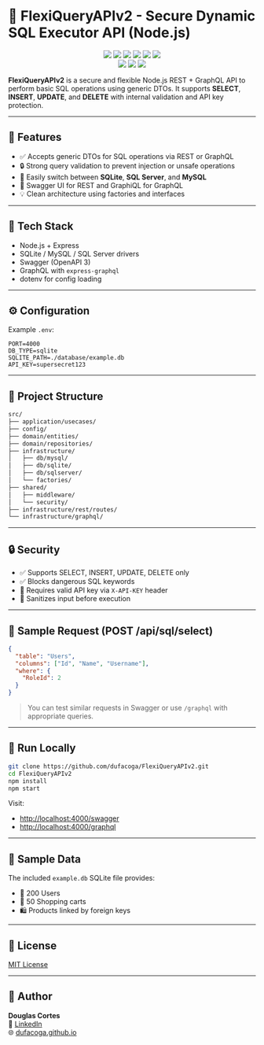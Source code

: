 # 🔐 FlexiQueryAPIv2 - Secure Dynamic SQL Executor API (Node.js)

<p align="center">
  <a href="https://github.com/dufacoga/FlexiQueryAPIv2/issues"><img src="https://img.shields.io/github/issues/dufacoga/FlexiQueryAPIv2"/></a>
  <a href="https://github.com/dufacoga/FlexiQueryAPIv2/stargazers"><img src="https://img.shields.io/github/stars/dufacoga/FlexiQueryAPIv2"/></a>
  <a href="https://github.com/dufacoga/FlexiQueryAPIv2/network/members"><img src="https://img.shields.io/github/forks/dufacoga/FlexiQueryAPIv2"/></a>
  <a href="https://github.com/dufacoga/FlexiQueryAPIv2/commits/master"><img src="https://img.shields.io/github/last-commit/dufacoga/FlexiQueryAPIv2"/></a>
  <a href="https://github.com/dufacoga/FlexiQueryAPIv2/blob/master/CONTRIBUTING.md"><img src="https://img.shields.io/badge/contributions-welcome-brightgreen.svg"/></a>
  <a href="https://github.com/dufacoga/FlexiQueryAPIv2/blob/master/LICENSE"><img src="https://img.shields.io/github/license/dufacoga/FlexiQueryAPIv2"/></a>
  <br />
  <a href="https://www.paypal.com/donate/?business=R2J9NH55HXKGJ&no_recurring=0&currency_code=USD"><img src="https://img.shields.io/badge/PayPal-Donate-blue.svg"/></a>
  <a href="https://www.patreon.com/dufacoga"><img src="https://img.shields.io/badge/Patreon-Become%20a%20Patron-black.svg"/></a>
  <a href="https://ko-fi.com/dufacoga"><img src="https://img.shields.io/badge/Ko--fi-Buy%20me%20a%20coffee-FFFFFF.svg?logo=ko-fi&logoColor=white"/></a>
</p>

**FlexiQueryAPIv2** is a secure and flexible Node.js REST + GraphQL API to perform basic SQL operations using generic DTOs. It supports **SELECT**, **INSERT**, **UPDATE**, and **DELETE** with internal validation and API key protection.

---

## 🚀 Features

- ✅ Accepts generic DTOs for SQL operations via REST or GraphQL
- 🔒 Strong query validation to prevent injection or unsafe operations
- 🔌 Easily switch between **SQLite**, **SQL Server**, and **MySQL**
- 🧪 Swagger UI for REST and GraphiQL for GraphQL
- 💡 Clean architecture using factories and interfaces

---

## 🧰 Tech Stack

- Node.js + Express
- SQLite / MySQL / SQL Server drivers
- Swagger (OpenAPI 3)
- GraphQL with `express-graphql`
- dotenv for config loading

---

## ⚙️ Configuration

Example `.env`:

```env
PORT=4000
DB_TYPE=sqlite
SQLITE_PATH=./database/example.db
API_KEY=supersecret123
```

---

## 📂 Project Structure

```bash
src/
├── application/usecases/
├── config/
├── domain/entities/
├── domain/repositories/
├── infrastructure/
│   ├── db/mysql/
│   ├── db/sqlite/
│   ├── db/sqlserver/
│   └── factories/
├── shared/
│   ├── middleware/
│   └── security/
├── infrastructure/rest/routes/
└── infrastructure/graphql/
```

---

## 🔒 Security

- ✅ Supports SELECT, INSERT, UPDATE, DELETE only
- ✅ Blocks dangerous SQL keywords
- 🔐 Requires valid API key via `X-API-KEY` header
- 🧼 Sanitizes input before execution

---

## 🧪 Sample Request (POST /api/sql/select)

```json
{
  "table": "Users",
  "columns": ["Id", "Name", "Username"],
  "where": {
    "RoleId": 2
  }
}
```

> You can test similar requests in Swagger or use `/graphql` with appropriate queries.

---

## 🚀 Run Locally

```bash
git clone https://github.com/dufacoga/FlexiQueryAPIv2.git
cd FlexiQueryAPIv2
npm install
npm start
```

Visit:
- [http://localhost:4000/swagger](http://localhost:4000/swagger)
- [http://localhost:4000/graphql](http://localhost:4000/graphql)

---

## 🧃 Sample Data

The included `example.db` SQLite file provides:

- 👤 200 Users
- 🛒 50 Shopping carts
- 🛍️ Products linked by foreign keys

---

## 📄 License

[MIT License](LICENSE)

---

## 👤 Author

**Douglas Cortes**  
🔗 [LinkedIn](https://www.linkedin.com/in/dufacoga)  
🌐 [dufacoga.github.io](https://dufacoga.github.io)
